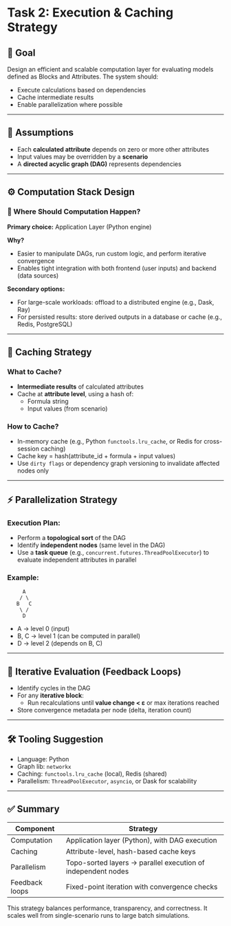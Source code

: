 # Task 2: Execution & Caching Strategy

## 🎯 Goal
Design an efficient and scalable computation layer for evaluating models defined as Blocks and Attributes. The system should:
- Execute calculations based on dependencies
- Cache intermediate results
- Enable parallelization where possible

---

## 🧱 Assumptions
- Each **calculated attribute** depends on zero or more other attributes
- Input values may be overridden by a **scenario**
- A **directed acyclic graph (DAG)** represents dependencies

---

## ⚙️ Computation Stack Design

### 📍 Where Should Computation Happen?
**Primary choice:** Application Layer (Python engine)

**Why?**
- Easier to manipulate DAGs, run custom logic, and perform iterative convergence
- Enables tight integration with both frontend (user inputs) and backend (data sources)

**Secondary options:**
- For large-scale workloads: offload to a distributed engine (e.g., Dask, Ray)
- For persisted results: store derived outputs in a database or cache (e.g., Redis, PostgreSQL)

---

## 🔄 Caching Strategy

### What to Cache?
- **Intermediate results** of calculated attributes
- Cache at **attribute level**, using a hash of:
  - Formula string
  - Input values (from scenario)

### How to Cache?
- In-memory cache (e.g., Python `functools.lru_cache`, or Redis for cross-session caching)
- Cache key = hash(attribute_id + formula + input values)
- Use `dirty flags` or dependency graph versioning to invalidate affected nodes only

---

## ⚡ Parallelization Strategy

### Execution Plan:
- Perform a **topological sort** of the DAG
- Identify **independent nodes** (same level in the DAG)
- Use a **task queue** (e.g., `concurrent.futures.ThreadPoolExecutor`) to evaluate independent attributes in parallel

### Example:
```
     A
    / \
   B   C
    \ /
     D
```
- A → level 0 (input)
- B, C → level 1 (can be computed in parallel)
- D → level 2 (depends on B, C)

---

## 🧪 Iterative Evaluation (Feedback Loops)
- Identify cycles in the DAG
- For any **iterative block**:
  - Run recalculations until **value change < ε** or max iterations reached
- Store convergence metadata per node (delta, iteration count)

---

## 🛠️ Tooling Suggestion
- Language: Python
- Graph lib: `networkx`
- Caching: `functools.lru_cache` (local), Redis (shared)
- Parallelism: `ThreadPoolExecutor`, `asyncio`, or Dask for scalability

---

## ✅ Summary
| Component | Strategy |
|----------|----------|
| Computation | Application layer (Python), with DAG execution |
| Caching | Attribute-level, hash-based cache keys |
| Parallelism | Topo-sorted layers → parallel execution of independent nodes |
| Feedback loops | Fixed-point iteration with convergence checks |

This strategy balances performance, transparency, and correctness. It scales well from single-scenario runs to large batch simulations.
